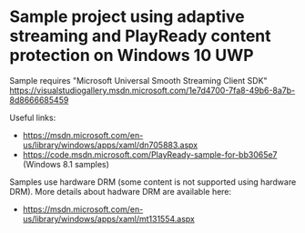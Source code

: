 # Sample project using adaptive streaming and PlayReady content protection on Windows 10 UWP
Sample requires "Microsoft Universal Smooth Streaming Client SDK" https://visualstudiogallery.msdn.microsoft.com/1e7d4700-7fa8-49b6-8a7b-8d8666685459

Useful links:
- https://msdn.microsoft.com/en-us/library/windows/apps/xaml/dn705883.aspx
- https://code.msdn.microsoft.com/PlayReady-sample-for-bb3065e7 (Windows 8.1 samples)

Samples use hardware DRM (some content is not supported using hardware DRM). More details about hadware DRM are available here:
- https://msdn.microsoft.com/en-us/library/windows/apps/xaml/mt131554.aspx
